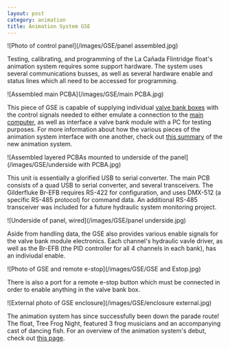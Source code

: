 ```yaml
---
layout: post
category: animation
title: Animation System GSE
---
```

![Photo of control panel](/images/GSE/panel assembled.jpg)

Testing, calibrating, and programming of the La Cañada Flintridge float's animation system requires some support hardware. The system uses several communications busses, as well as several hardware enable and status lines which all need to be accessed for programming.<!--more-->

![Assembled main PCBA](/images/GSE/main PCBA.jpg)

This piece of GSE is capable of supplying individual <a href="https://aramder.github.io/animation-bank-module/" target="_blank">valve bank boxes</a> with the control signals needed to either emulate a connection to the <a href="https://aramder.github.io/animation-computer/" target="_blank">main computer</a>, as well as interface a valve bank module with a PC for testing purposes. For more information about how the various pieces of the animation system interface with one another, check out <a href="https://aramder.github.io/animation-summary/" target="_blank">this summary</a> of the new animation system.

![Assembled layered PCBAs mounted to underside of the panel](/images/GSE/underside with PCBA.jpg)

This unit is essentially a glorified USB to serial converter. The main PCB consists of a quad USB to serial converter, and several transceivers. The Gilderfluke Br-EFB requires RS-422 for configuration, and uses DMX-512 (a specific RS-485 protocol) for command data. An additional RS-485 transceiver was included for a future hydraulic system monitoring project.

![Underside of panel, wired](/images/GSE/panel underside.jpg)

Aside from handling data, the GSE also provides various enable signals for the valve bank module electronics. Each channel's hydraulic vavle driver, as well as the Br-EFB (the PID controller for all 4 channels in each bank), has an indiviudal enable. 

![Photo of GSE and remote e-stop](/images/GSE/GSE and Estop.jpg)

There is also a port for a remote e-stop button which must be connected in order to enable anything in the valve bank box.

![External photo of GSE enclosure](/images/GSE/enclosure external.jpg)

The animation system has since successfully been down the parade route! The float, Tree Frog Night, featured 3 frog musicians and an accompanying cast of dancing fish. For an overview of the animation system's debut, check out <a href="https://aramder.github.io/animation-2019/" target="_blank">this page</a>.

